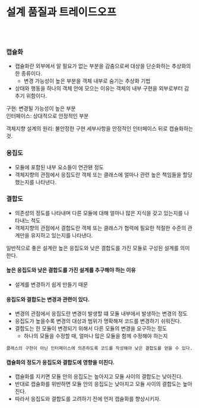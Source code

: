 # 설계 품질과 트레이드오프

<br><br>

### 캡슐화
- 캡슐화란 외부에서 알 필요가 없는 부분을 감춤으로써 대상을 단순화하는 추상화의 한 종류이다.
  - 변경 가능성이 높은 부분을 객체 내부로 숨기는 추상화 기법
- 상태와 행동을 하나의 객체 안에 모으는 이유는 객체의 내부 구현을 외부로부터 감추기 위함이다.

구현: 변경될 가능성이 높은 부분  
인터페이스: 상대적으로 안정적인 부분

객체지향 설계의 원리: 불안정한 구현 세부사항을 안정적인 인터페이스 뒤로 캡슐화하는 것.

### 응집도
- 모듈에 포함된 내부 요소들이 연관됀 정도
- 객체지향의 관점에서 응집도란 객체 또는 클래스에 얼마나 관련 높은 책임들을 할당했는지를 나타낸다.

### 결합도
- 의존성의 정도를 나타내며 다른 모듈에 대해 얼마나 많은 지식을 갖고 있는지를 나타내느 척도
- 객체지향의 관점에서 결합도란 객체 또는 클래스가 협력에 필요한 적절한 수준의 관계만을 유지하고 있는지를 나타낸다.

일반적으로 좋은 설계란 높은 응집도와 낮은 결합도를 가진 모듈로 구성된 설계를 의미한다.

#### 높은 응집도와 낮은 결합도를 가진 설계를 추구해야 하는 이유
- 설계를 변경하기 쉽게 만들기 때문

#### 응집도와 결합도는 변경과 관련이 있다.
- 변경의 관점에서 응집도란 변경이 발생할 떄 모듈 내부에서 발생하는 변경의 정도
- 응집도가 높을수록 변경의 대상과 범위가 명확해져 코드를 변경하기 쉬워진다.
- 결합도는 한 모듈이 변경되기 위해서 다른 모듈의 변경을 요구하는 정도
  - 하나의 모듈을 수정할 때, 얼마나 많은 모듈을 함께 수정해야 하는지

`클래스의 구현이 아닌 인터페이스에 의존하도록 코드를 작성해야 낮은 결합도를 얻을 수 있다.`

#### 캡슐화의 정도가 응집도와 결합도에 영향을 미친다.
- 캡슐화를 지키면 모듈 안의 응집도는 높아지고 모듈 사이의 결합도는 낮아진다.
- 반대로 캡슐화를 위반하면 모듈 안의 응집도는 낮아지고 모듈 사이의 결합도는 높아진다.
- 따라서 응집도와 결합도를 고려하기 전에 먼저 캡슐화를 향상시키자.
